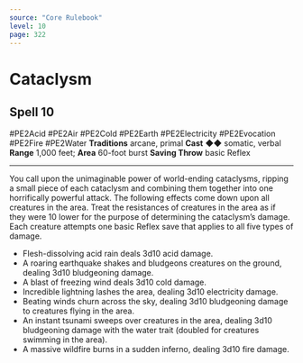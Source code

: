 ```yaml
---
source: "Core Rulebook"
level: 10
page: 322
---
```


# Cataclysm
## Spell 10
#PE2Acid #PE2Air #PE2Cold #PE2Earth #PE2Electricity #PE2Evocation #PE2Fire #PE2Water
**Traditions** arcane, primal
**Cast** ◆◆ somatic, verbal
**Range** 1,000 feet; **Area** 60-foot burst
**Saving Throw** basic Reflex

-----
You call upon the unimaginable power of world-ending cataclysms, ripping a small piece of each cataclysm and combining them together into one horrifically powerful attack. The following effects come down upon all creatures in the area. Treat the resistances of creatures in the area as if they were 10 lower for the purpose of determining the cataclysm’s damage. Each creature attempts one basic Reflex save that applies to all five types of damage.
- Flesh-dissolving acid rain deals 3d10 acid damage.
- A roaring earthquake shakes and bludgeons creatures on the ground, dealing 3d10 bludgeoning damage.
- A blast of freezing wind deals 3d10 cold damage.
- Incredible lightning lashes the area, dealing 3d10 electricity damage.  
- Beating winds churn across the sky, dealing 3d10 bludgeoning damage to creatures flying in the area.  
- An instant tsunami sweeps over creatures in the area, dealing 3d10 bludgeoning damage with the water trait (doubled for creatures swimming in the area).  
- A massive wildfire burns in a sudden inferno, dealing 3d10 fire damage.
